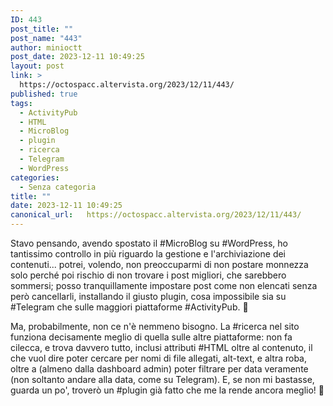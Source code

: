 ```yaml
---
ID: 443
post_title: ""
post_name: "443"
author: minioctt
post_date: 2023-12-11 10:49:25
layout: post
link: >
  https://octospacc.altervista.org/2023/12/11/443/
published: true
tags:
  - ActivityPub
  - HTML
  - MicroBlog
  - plugin
  - ricerca
  - Telegram
  - WordPress
categories:
  - Senza categoria
title: ""
date: 2023-12-11 10:49:25
canonical_url:   https://octospacc.altervista.org/2023/12/11/443/
---
```

<!-- wp:paragraph -->
<p>Stavo pensando, avendo spostato il #MicroBlog su #WordPress, ho tantissimo controllo in più riguardo la gestione e l'archiviazione dei contenuti... potrei, volendo, non preoccuparmi di non postare monnezza solo perché poi rischio di non trovare i post migliori, che sarebbero sommersi; posso tranquillamente impostare post come non elencati senza però cancellarli, installando il giusto plugin, cosa impossibile sia su #Telegram che sulle maggiori piattaforme #ActivityPub. 📑️</p>
<!-- /wp:paragraph -->

<!-- wp:paragraph -->
<p>Ma, probabilmente, non ce n'è nemmeno bisogno. La #ricerca nel sito funziona decisamente meglio di quella sulle altre piattaforme: non fa cilecca, e trova davvero tutto, inclusi attributi #HTML oltre al contenuto, il che vuol dire poter cercare per nomi di file allegati, alt-text, e altra roba, oltre a (almeno dalla dashboard admin) poter filtrare per data veramente (non soltanto andare alla data, come su Telegram). E, se non mi bastasse, guarda un po', troverò un #plugin già fatto che me la rende ancora meglio! 🙏️</p>
<!-- /wp:paragraph -->